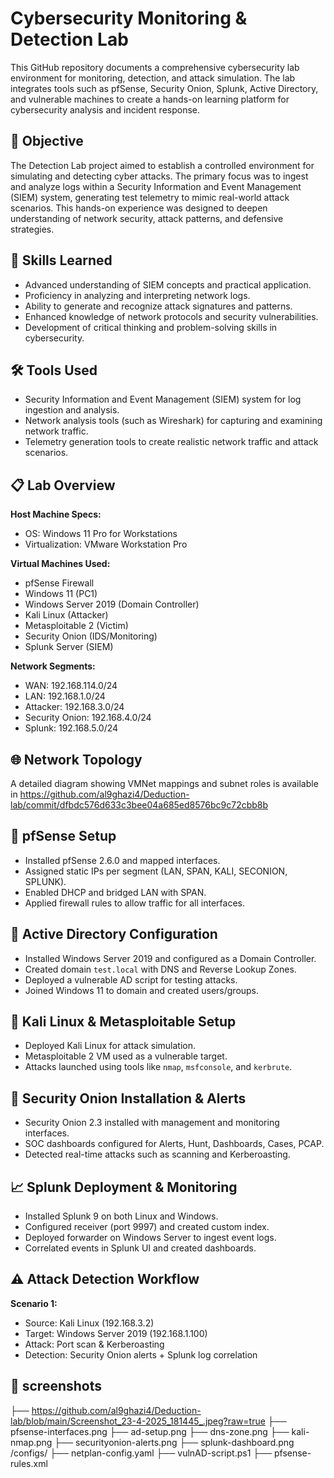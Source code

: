 # Cybersecurity Monitoring & Detection Lab

This GitHub repository documents a comprehensive cybersecurity lab environment for monitoring, detection, and attack simulation. The lab integrates tools such as pfSense, Security Onion, Splunk, Active Directory, and vulnerable machines to create a hands-on learning platform for cybersecurity analysis and incident response.

## 🎯 Objective
The Detection Lab project aimed to establish a controlled environment for simulating and detecting cyber attacks. The primary focus was to ingest and analyze logs within a Security Information and Event Management (SIEM) system, generating test telemetry to mimic real-world attack scenarios. This hands-on experience was designed to deepen understanding of network security, attack patterns, and defensive strategies.

## 🧠 Skills Learned
- Advanced understanding of SIEM concepts and practical application.
- Proficiency in analyzing and interpreting network logs.
- Ability to generate and recognize attack signatures and patterns.
- Enhanced knowledge of network protocols and security vulnerabilities.
- Development of critical thinking and problem-solving skills in cybersecurity.

## 🛠 Tools Used
- Security Information and Event Management (SIEM) system for log ingestion and analysis.
- Network analysis tools (such as Wireshark) for capturing and examining network traffic.
- Telemetry generation tools to create realistic network traffic and attack scenarios.

## 📋 Lab Overview
**Host Machine Specs:**
- OS: Windows 11 Pro for Workstations   
- Virtualization: VMware Workstation Pro

**Virtual Machines Used:**
- pfSense Firewall
- Windows 11 (PC1)
- Windows Server 2019 (Domain Controller)
- Kali Linux (Attacker)
- Metasploitable 2 (Victim)
- Security Onion (IDS/Monitoring)
- Splunk Server (SIEM)

**Network Segments:**
- WAN: 192.168.114.0/24
- LAN: 192.168.1.0/24
- Attacker: 192.168.3.0/24
- Security Onion: 192.168.4.0/24
- Splunk: 192.168.5.0/24

## 🌐 Network Topology
A detailed diagram showing VMNet mappings and subnet roles is available in  https://github.com/al9ghazi4/Deduction-lab/commit/dfbdc576d633c3bee04a685ed8576bc9c72cbb8b

## 🔐 pfSense Setup
- Installed pfSense 2.6.0 and mapped interfaces.
- Assigned static IPs per segment (LAN, SPAN, KALI, SECONION, SPLUNK).
- Enabled DHCP and bridged LAN with SPAN.
- Applied firewall rules to allow traffic for all interfaces.

## 🧠 Active Directory Configuration
- Installed Windows Server 2019 and configured as a Domain Controller.
- Created domain `test.local` with DNS and Reverse Lookup Zones.
- Deployed a vulnerable AD script for testing attacks.
- Joined Windows 11 to domain and created users/groups.

## 🐧 Kali Linux & Metasploitable Setup
- Deployed Kali Linux for attack simulation.
- Metasploitable 2 VM used as a vulnerable target.
- Attacks launched using tools like `nmap`, `msfconsole`, and `kerbrute`.

## 🧅 Security Onion Installation & Alerts
- Security Onion 2.3 installed with management and monitoring interfaces.
- SOC dashboards configured for Alerts, Hunt, Dashboards, Cases, PCAP.
- Detected real-time attacks such as scanning and Kerberoasting.

## 📈 Splunk Deployment & Monitoring
- Installed Splunk 9 on both Linux and Windows.
- Configured receiver (port 9997) and created custom index.
- Deployed forwarder on Windows Server to ingest event logs.
- Correlated events in Splunk UI and created dashboards.

## ⚠️ Attack Detection Workflow
**Scenario 1:**
- Source: Kali Linux (192.168.3.2)
- Target: Windows Server 2019 (192.168.1.100)
- Attack: Port scan & Kerberoasting
- Detection: Security Onion alerts + Splunk log correlation

## 📂 screenshots
  ├── https://github.com/al9ghazi4/Deduction-lab/blob/main/Screenshot_23-4-2025_181445_.jpeg?raw=true
  ├── pfsense-interfaces.png
  ├── ad-setup.png
  ├── dns-zone.png
  ├── kali-nmap.png
  ├── securityonion-alerts.png
  ├── splunk-dashboard.png
/configs/
  ├── netplan-config.yaml
  ├── vulnAD-script.ps1
  ├── pfsense-rules.xml

